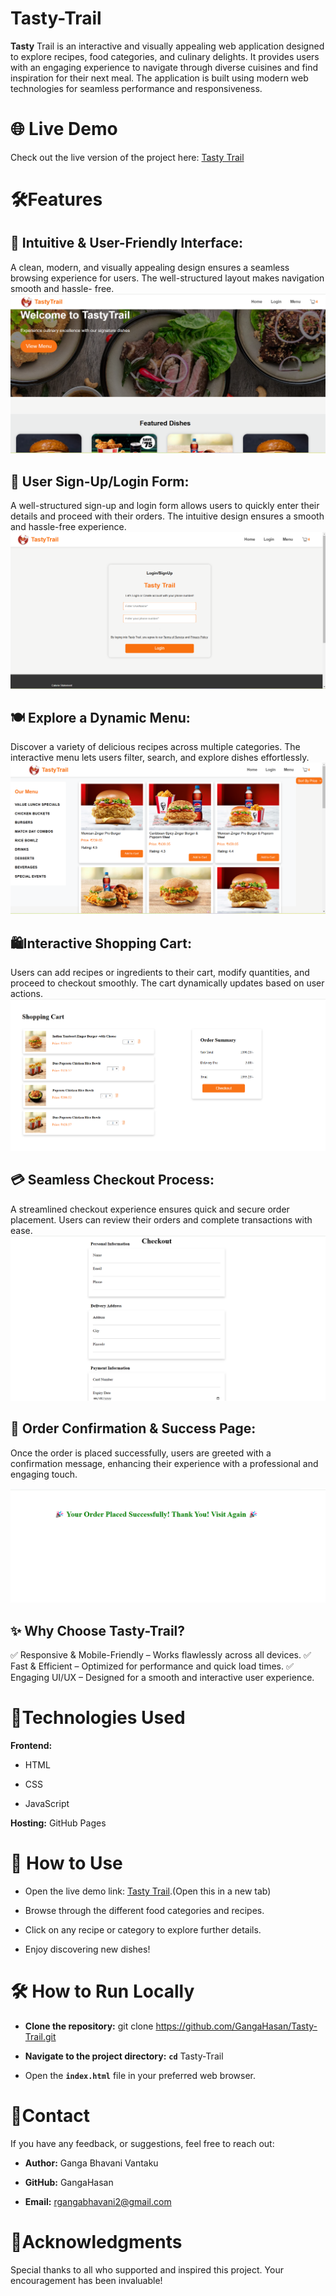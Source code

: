 # Tasty-Trail
**Tasty** Trail is an interactive and visually appealing web application designed to explore recipes, food categories, and culinary delights. It provides users with an engaging experience to navigate through diverse cuisines and find inspiration for their next meal. The application is built using modern web technologies for seamless performance and responsiveness.

# 🌐 Live Demo
Check out the live version of the project here: [Tasty Trail](https://gangahasan.github.io/Tasty-Trail/)

# 🛠️Features
## 🚀 Intuitive & User-Friendly Interface:

  A clean, modern, and visually appealing design ensures a seamless browsing experience for users. The well-structured layout makes navigation smooth and hassle-      free.
  ![landing Page](assets/landingPage.png)

## 🔐 User Sign-Up/Login Form:

  A well-structured sign-up and login form allows users to quickly enter their details and proceed with their orders. The intuitive design ensures a smooth and         hassle-free experience.
  ![Login Page](assets/LoginPage.png)


## 🍽️ Explore a Dynamic Menu:

  Discover a variety of delicious recipes across multiple categories. The interactive menu lets users filter, search, and explore dishes effortlessly.
  ![Menu Page](assets/MenuPage.png)

## 🛍️Interactive Shopping Cart:

  Users can add recipes or ingredients to their cart, modify quantities, and proceed to checkout smoothly. The cart dynamically updates based on user actions.
  ![cart Page](assets/cartPage.png)

## 💳 Seamless Checkout Process:

  A streamlined checkout experience ensures quick and secure order placement. Users can review their orders and complete transactions with ease.
  ![checkout Page](assets/checkoutPage.png)

## 🎉 Order Confirmation & Success Page:

  Once the order is placed successfully, users are greeted with a confirmation message, enhancing their experience with a professional and engaging touch.

  ![Success Page](assets/orderSuccessPage.png)
  
## ✨ Why Choose Tasty-Trail?

✅ Responsive & Mobile-Friendly – Works flawlessly across all devices.
✅ Fast & Efficient – Optimized for performance and quick load times.
✅ Engaging UI/UX – Designed for a smooth and interactive user experience.



# 📑Technologies Used
**Frontend:**

* HTML

* CSS

* JavaScript

**Hosting:** GitHub Pages

# 🚀 How to Use

* Open the live demo link: [Tasty Trail](https://gangahasan.github.io/Tasty-Trail/).(Open this in a new tab)

* Browse through the different food categories and recipes.

* Click on any recipe or category to explore further details.

* Enjoy discovering new dishes!

# 🛠️ How to Run Locally

* **Clone the repository:** git clone https://github.com/GangaHasan/Tasty-Trail.git

* **Navigate to the project directory:** **`cd`** Tasty-Trail

* Open the **`index.html`** file in your preferred web browser.



# 📧Contact

If you have any  feedback, or suggestions, feel free to reach out:

* **Author:** Ganga Bhavani Vantaku

* **GitHub:** GangaHasan

* **Email:** rgangabhavani2@gmail.com

# 🌟Acknowledgments

Special thanks to all who supported and inspired this project. 
Your encouragement has been invaluable!


